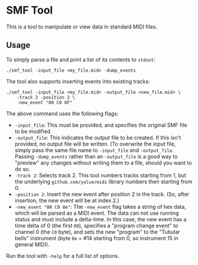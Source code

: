 SMF Tool
========

This is a tool to manipulate or view data in standard MIDI files.

Usage
-----

To simply parse a file and print a list of its contents to `stdout`:
```
./smf_tool -input_file <my_file.mid> -dump_events
```

The tool also supports inserting events into existing tracks:

```
./smf_tool -input_file <my_file.mid> -output_file <new_file.mid> \
    -track 2 -position 2 \
    -new_event "00 C0 0F"
```

The above command uses the following flags:
 - `-input_file`: This must be provided, and specifies the original SMF file to
   be modified.
 - `-output_file`: This indicates the output file to be created. If this isn't
   provided, no output file will be written. (To overwrite the input file,
   simply pass the same file name to `-input_file` and `-output_file`. Passing
   `-dump_events` rather than an `-output_file` is a good way to "preview" any
   changes without writing them to a file, should you want to do so.
 - `-track 2`: Selects track 2. This tool numbers tracks starting from 1, but
   the underlying `github.com/yalue/midi` library numbers then starting from 0.
 - `-position 2`: Insert the new event after position 2 in the track. (So,
   after insertion, the new event will be at index 2.)
 - `-new_event "00 C0 0e"`: The `-new_event` flag takes a string of hex data,
   which will be parsed as a MIDI event. The data can not use running status
   and must include a delta-time.  In this case, the new event has a time
   delta of 0 (the first `00`), specifies a "program change event" to channel 0
   (the `C0` byte), and sets the new "program" to the "Tubular bells"
   instrument (byte `0e` = #14 starting from 0, so instrument 15 in general
   MIDI).

Run the tool with `-help` for a full list of options.

